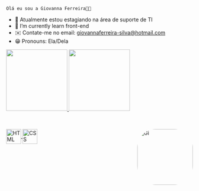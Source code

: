     Olá eu sou a Giovanna Ferreira👋🏽 
    
- 🔭 Atualmente estou estagiando na área de suporte de TI
- 🌱 I’m currently learn front-end
- ✉️ Contate-me no email: giovannaferreira-silva@hotmail.com
- 😁 Pronouns: Ela/Dela 

<div>
<a href= "https://github.com/gih-ferreira">
<img height ="165em" src= "https://github-readme-stats.vercel.app/api?username=gih-ferreira&show_icons=true&theme=dracula&include_all_commits=true&count_private=true"/>
<img height="165em" src="https://github-readme-stats.vercel.app/api/top-langs/?username=gih-ferreira&layout=compact&langs_count=16&theme=dracula"/>
<div/>
    
##

<div style="display: inline_block"><br>
<img align="center" alt="HTML" height"30" width="40" src="https://cdn.jsdelivr.net/gh/devicons/devicon/icons/css3/css3-original.svg" />
<img align="center" alt="CSS" height"30" width="40" src="https://cdn.jsdelivr.net/gh/devicons/devicon/icons/html5/html5-original.svg" />
<img align="right" alt="Gi" height="150" style="border-radius:50px;"src="https://media.discordapp.net/attachments/928041453932912650/1069062114628616262/gif.gif">
    </div>

    
